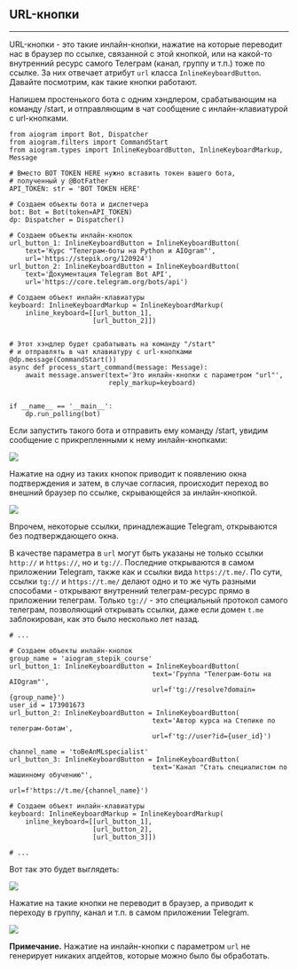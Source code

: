 ## URL-кнопки
----------

URL-кнопки - это такие инлайн-кнопки, нажатие на которые переводит нас в браузер по ссылке, связанной с этой кнопкой, или на какой-то внутренний ресурс самого Телеграм (канал, группу и т.п.) тоже по ссылке. За них отвечает атрибут `url` класса `InlineKeyboardButton`. Давайте посмотрим, как такие кнопки работают.

Напишем простенького бота с одним хэндлером, срабатывающим на команду /start, и отправляющим в чат сообщение с инлайн-клавиатурой с url-кнопками.

    from aiogram import Bot, Dispatcher
    from aiogram.filters import CommandStart
    from aiogram.types import InlineKeyboardButton, InlineKeyboardMarkup, Message
    
    # Вместо BOT TOKEN HERE нужно вставить токен вашего бота,
    # полученный у @BotFather
    API_TOKEN: str = 'BOT TOKEN HERE'
    
    # Создаем объекты бота и диспетчера
    bot: Bot = Bot(token=API_TOKEN)
    dp: Dispatcher = Dispatcher()
    
    # Создаем объекты инлайн-кнопок
    url_button_1: InlineKeyboardButton = InlineKeyboardButton(
        text='Курс "Телеграм-боты на Python и AIOgram"',
        url='https://stepik.org/120924')
    url_button_2: InlineKeyboardButton = InlineKeyboardButton(
        text='Документация Telegram Bot API',
        url='https://core.telegram.org/bots/api')
    
    # Создаем объект инлайн-клавиатуры
    keyboard: InlineKeyboardMarkup = InlineKeyboardMarkup(
        inline_keyboard=[[url_button_1],
                         [url_button_2]])
    
    
    # Этот хэндлер будет срабатывать на команду "/start"
    # и отправлять в чат клавиатуру c url-кнопками
    @dp.message(CommandStart())
    async def process_start_command(message: Message):
        await message.answer(text='Это инлайн-кнопки с параметром "url"',
                             reply_markup=keyboard)
    
    
    if __name__ == '__main__':
        dp.run_polling(bot)

Если запустить такого бота и отправить ему команду /start, увидим сообщение с прикрепленными к нему инлайн-кнопками:

![](https://ucarecdn.com/d47950df-d5ae-4d1d-9704-9a3d1e62c9bf/-/preview/-/enhance/77/)

Нажатие на одну из таких кнопок приводит к появлению окна подтверждения и затем, в случае согласия, происходит переход во внешний браузер по ссылке, скрывающейся за инлайн-кнопкой.

![](https://ucarecdn.com/c004eb05-065d-4c3c-9e6d-06617ad0e033/-/preview/-/enhance/80/)

Впрочем, некоторые ссылки, принадлежащие Telegram, открываются без подтверждающего окна.

В качестве параметра в `url` могут быть указаны не только ссылки `http://` и `https://`, но и `tg://`. Последние открываются в самом приложении Telegram, также как и ссылки вида `https://t.me/`. По сути, ссылки `tg://` и `https://t.me/` делают одно и то же чуть разными способами - открывают внутренний телеграм-ресурс прямо в приложении телеграм. Только `tg://` - это специальный протокол самого телеграм, позволяющий открывать ссылки, даже если домен `t.me` заблокирован, как это было несколько лет назад.

    # ...
    
    # Создаем объекты инлайн-кнопок
    group_name = 'aiogram_stepik_course'
    url_button_1: InlineKeyboardButton = InlineKeyboardButton(
                                        text='Группа "Телеграм-боты на AIOgram"',
                                        url=f'tg://resolve?domain={group_name}')
    user_id = 173901673
    url_button_2: InlineKeyboardButton = InlineKeyboardButton(
                                        text='Автор курса на Степике по телеграм-ботам',
                                        url=f'tg://user?id={user_id}')
    
    channel_name = 'toBeAnMLspecialist'
    url_button_3: InlineKeyboardButton = InlineKeyboardButton(
                                        text='Канал "Стать специалистом по машинному обучению"',
                                        url=f'https://t.me/{channel_name}')
                                        
    # Создаем объект инлайн-клавиатуры
    keyboard: InlineKeyboardMarkup = InlineKeyboardMarkup(
        inline_keyboard=[[url_button_1],
                         [url_button_2],
                         [url_button_3]])
    
    # ...

Вот так это будет выглядеть:

![](https://ucarecdn.com/863e72c6-8383-4b96-ba23-4554459a4ad8/-/preview/-/enhance/71/)

Нажатие на такие кнопки не переводит в браузер, а приводит к переходу в группу, канал и т.п. в самом приложении Telegram.

![](https://ucarecdn.com/a87550b5-625c-455d-928e-b58885bfce42/)

**Примечание.** Нажатие на инлайн-кнопки с параметром `url` не генерирует никаких апдейтов, которые можно было бы обработать.